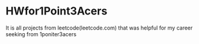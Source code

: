 # HWfor1Point3Acers

It is all projects from leetcode(leetcode.com) that was helpful for my career seeking from 1poniter3acers
